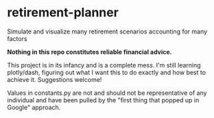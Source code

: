# retirement-planner
Simulate and visualize many retirement scenarios accounting for many factors

**Nothing in this repo constitutes reliable financial advice.**

This project is in its infancy and is a complete mess. I'm still learning plotly/dash, figuring out what I want this to 
do exactly and how best to achieve it. Suggestions welcome!

Values in constants.py are not and should not be representative of any individual and have been pulled by the 
"first thing that popped up in Google" approach.
